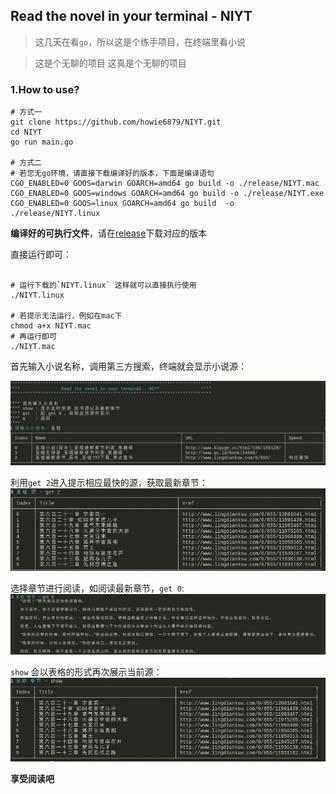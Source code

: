 ## Read the novel in your terminal - NIYT

> 这几天在看`go`，所以这是个练手项目，在终端里看小说

> 这是个无聊的项目 这真是个无聊的项目

### 1.How to use?

``` shell
# 方式一
git clone https://github.com/howie6879/NIYT.git
cd NIYT
go run main.go

# 方式二
# 若您无go环境，请直接下载编译好的版本，下面是编译语句
CGO_ENABLED=0 GOOS=darwin GOARCH=amd64 go build -o ./release/NIYT.mac
CGO_ENABLED=0 GOOS=windows GOARCH=amd64 go build -o ./release/NIYT.exe
CGO_ENABLED=0 GOOS=linux GOARCH=amd64 go build  -o ./release/NIYT.linux

```

**编译好的可执行文件**，请在[release](https://github.com/howie6879/NIYT/releases)下载对应的版本

直接运行即可：

``` shell

# 运行下载的`NIYT.linux` 这样就可以直接执行使用
./NIYT.linux

# 若提示无法运行，例如在mac下
chmod a+x NIYT.mac
# 再运行即可
./NIYT.mac

```

首先输入小说名称，调用第三方搜索，终端就会显示小说源：

![demo01](./images/demo01.jpg)

利用`get 2`进入提示相应最快的源，获取最新章节：
![demo02](./images/demo02.jpg)

选择章节进行阅读，如阅读最新章节，`get 0`:
![demo03](./images/demo03.jpg)

`show` 会以表格的形式再次展示当前源：
![demo04](./images/demo04.jpg)

**享受阅读吧**